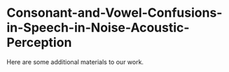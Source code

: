 # Consonant-and-Vowel-Confusions-in-Speech-in-Noise-Acoustic-Perception
Here are some additional materials to our work.
